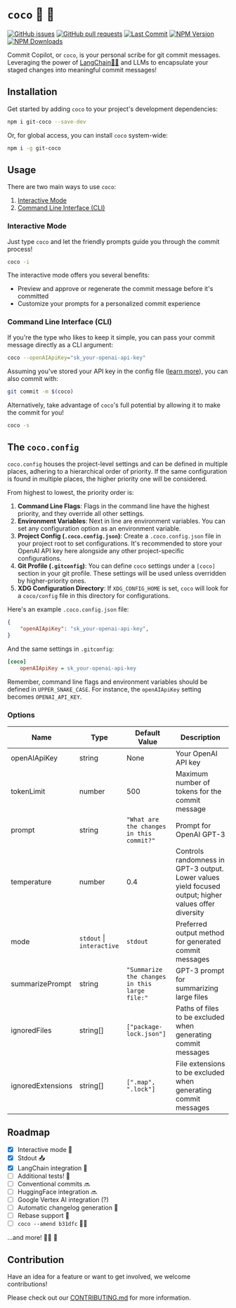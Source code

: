 # `coco` 🤖 🦍

[![GitHub issues](https://img.shields.io/github/issues/gfargo/coco)](https://github.com/gfargo/coco/issues)
[![GitHub pull requests](https://img.shields.io/github/issues-pr/gfargo/coco)](https://github.com/gfargo/coco/pulls)
[![Last Commit](https://img.shields.io/github/last-commit/gfargo/coco)](https://github.com/gfargo/coco/tree/main)
[![NPM Version](https://img.shields.io/npm/v/git-coco.svg)](https://www.npmjs.com/package/git-coco)
[![NPM Downloads](https://img.shields.io/npm/dt/git-coco.svg)](https://www.npmjs.com/package/git-coco)

Commit Copilot, or `coco`, is your personal scribe for git commit messages. Leveraging the power of [LangChain🦜🔗](https://js.langchain.com/) and LLMs to encapsulate your staged changes into meaningful commit messages!



## Installation

Get started by adding `coco` to your project's development dependencies:

```bash
npm i git-coco --save-dev
```

Or, for global access, you can install `coco` system-wide:

```bash
npm i -g git-coco
```

## Usage

There are two main ways to use `coco`: 

1. [Interactive Mode](#interactive)
2. [Command Line Interface (CLI)](#cli)

### **Interactive Mode**

Just type `coco` and let the friendly prompts guide you through the commit process!

```bash
coco -i
```

The interactive mode offers you several benefits:

- Preview and approve or regenerate the commit message before it's committed
- Customize your prompts for a personalized commit experience

### **Command Line Interface (CLI)**

If you're the type who likes to keep it simple, you can pass your commit message directly as a CLI argument:

```bash
coco --openAIApiKey="sk_your-openai-api-key"
```

Assuming you've stored your API key in the config file ([learn more](#the-cococonfig)), you can also commit with:

```bash
git commit -m $(coco)
```

Alternatively, take advantage of `coco`'s full potential by allowing it to make the commit for you!

```bash
coco -s
```

## **The `coco.config`**

`coco.config` houses the project-level settings and can be defined in multiple places, adhering to a hierarchical order of priority. If the same configuration is found in multiple places, the higher priority one will be considered.

From highest to lowest, the priority order is:

1. **Command Line Flags**: Flags in the command line have the highest priority, and they override all other settings.
2. **Environment Variables**: Next in line are environment variables. You can set any configuration option as an environment variable.
3. **Project Config (`.coco.config.json`)**: Create a `.coco.config.json` file in your project root to set configurations. It's recommended to store your OpenAI API key here alongside any other project-specific configurations.
4. **Git Profile (`.gitconfig`)**: You can define `coco` settings under a `[coco]` section in your git profile. These settings will be used unless overridden by higher-priority ones.
5. **XDG Configuration Directory**: If `XDG_CONFIG_HOME` is set, `coco` will look for a `coco/config` file in this directory for configurations.

Here's an example `.coco.config.json` file:

```json
{
    "openAIApiKey": "sk_your-openai-api-key",
}
```

And the same settings in `.gitconfig`:

```ini
[coco]
    openAIApiKey = sk_your-openai-api-key
```

Remember, command line flags and environment variables should be defined in `UPPER_SNAKE_CASE`. For instance, the `openAIApiKey` setting becomes `OPENAI_API_KEY`.

### Options

| Name                     | Type                            | Default Value                             | Description                                                                                                               |
|--------------------------|---------------------------------|-------------------------------------------|---------------------------------------------------------------------------------------------------------------------------|
| openAIApiKey             | string                          | None                                      | Your OpenAI API key                                                                                                       |
| tokenLimit               | number                          | 500                                       | Maximum number of tokens for the commit message                                                                           |
| prompt                   | string                          | `"What are the changes in this commit?"`  | Prompt for OpenAI GPT-3                                                                                                   |
| temperature              | number                          | 0.4                                       | Controls randomness in GPT-3 output. Lower values yield focused output; higher values offer diversity                      |
| mode                     | `stdout` \| `interactive`       | `stdout`                                  | Preferred output method for generated commit messages                                                                     |
| summarizePrompt          | string                          | `"Summarize the changes in this large file:"` | GPT-3 prompt for summarizing large files                                                                                  |
| ignoredFiles             | string[]                        | `["package-lock.json"]`                  | Paths of files to be excluded when generating commit messages                                                             |
| ignoredExtensions        | string[]                        | `[".map", ".lock"]`                      | File extensions to be excluded when generating commit messages                                                            |

## Roadmap

- [x] Interactive mode 🤖
- [x] Stdout 📤
- [x] LangChain integration 🦜
- [ ] Additional tests! 🧪
- [ ] Conventional commits 🔜
- [ ] HuggingFace integration 🔜
- [ ] Google Vertex AI integration (?)
- [ ] Automatic changelog generation 🫣
- [ ] Rebase support 🔀
- [ ] `coco --amend b31dfc` 👩‍💻

...and more! 🧑‍🔬 🚀

## Contribution

Have an idea for a feature or want to get involved, we welcome contributions!

Please check out our [CONTRIBUTING.md](CONTRIBUTING.md) for more information.
